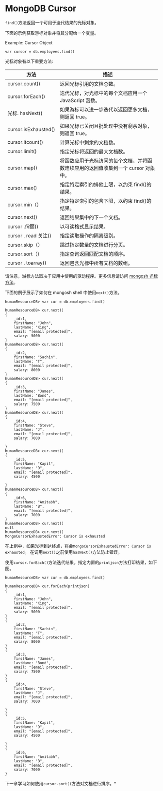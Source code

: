 # MongoDB Cursor



`find()`方法返回一个可用于迭代结果的光标对象。

下面的示例获取游标对象并将其分配给一个变量。

Example: Cursor Object 

```
var cursor = db.employees.find() 
```

光标对象有以下重要方法:

| 方法 | 描述 |
| --- | --- |
| cursor.count() | 返回光标引用的文档总数。 |
| cursor.forEach() | 迭代光标，对光标中的每个文档应用一个 JavaScript 函数。 |
| 光标. hasNext() | 如果游标可以进一步迭代以返回更多文档，则返回 true。 |
| cursor.isExhausted() | 如果光标已关闭且批处理中没有剩余对象，则返回 true。 |
| cursor.itcount() | 计算光标中剩余的文档数。 |
| cursor.limit() | 指定光标将返回的最大文档数。 |
| cursor.map() | 将函数应用于光标访问的每个文档，并将函数连续应用的返回值收集到一个 cursor 对象中。 |
| cursor.max() | 指定特定索引的排他上限，以约束 find()的结果。 |
| cursor.min（） | 指定特定索引的包含下限，以约束 find()的结果。 |
| cursor.next() | 返回结果集中的下一个文档。 |
| cursor .俏丽() | 以可读格式显示结果。 |
| cursor . read 关注() | 指定读取操作的隔离级别。 |
| cursor.skip（） | 跳过指定数量的文档进行分页。 |
| cursor.sort（） | 指定查询返回匹配文档的顺序。 |
| cursor . toarray() | 返回包含光标中所有文档的数组。 |

请注意，游标方法取决于应用中使用的驱动程序。更多信息请访问 [mongosh 光标方法](https://docs.mongodb.com/manual/reference/method/db.collection.find/#available-mongosh-cursor-methods)。

下面的例子展示了如何在 mongosh shell 中使用`next()`方法。

```
humanResourceDB> var cur = db.employees.find()

humanResourceDB> cur.next()
{ 
    _id:1,
    firstName: "John",
    lastName: "King",
    email: "[email protected]",
    salary: 5000
}
humanResourceDB> cur.next()
{ 
    _id:2,
    firstName: "Sachin",
    lastName: "T",
    email: "[email protected]",
    salary: 8000
}
humanResourceDB> cur.next()
{ 
    _id:3,
    firstName: "James",
    lastName: "Bond",
    email: "[email protected]",
    salary: 7500
}
humanResourceDB> cur.next()
{ 
    _id:4,
    firstName: "Steve",
    lastName: "J",
    email: "[email protected]",
    salary: 7000

}
humanResourceDB> cur.next()
{ 
    _id:5,
    firstName: "Kapil",
    lastName: "D",
    email: "[email protected]",
    salary: 4500

}
humanResourceDB> cur.next()
{ 
    _id:6,
    firstName: "Amitabh",
    lastName: "B",
    email: "[email protected]",
    salary: 7000
}
humanResourceDB> cur.next()
null
humanResourceDB> cur.next()
MongoCursorExhaustedError: Cursor is exhausted

```

在上例中，如果光标到达终点，将会`MongoCursorExhaustedError: Cursor is exhausted`。 在调用`next()`之前使用`hasNext()`方法防止错误。

使用`cursor.forEach()`方法迭代结果。指定内置的`printjson`方法打印结果，如下图。

```
humanResourceDB> var cur = db.employees.find()

humanResourceDB> cur.forEach(printjson)
{ 
    _id:1,
    firstName: "John",
    lastName: "King",
    email: "[email protected]",
    salary: 5000
}
{ 
    _id:2,
    firstName: "Sachin",
    lastName: "T",
    email: "[email protected]",
    salary: 8000
}
{ 
    _id:3,
    firstName: "James",
    lastName: "Bond",
    email: "[email protected]",
    salary: 7500
}
{ 
    _id:4,
    firstName: "Steve",
    lastName: "J",
    email: "[email protected]",
    salary: 7000

}
{ 
    _id:5,
    firstName: "Kapil",
    lastName: "D",
    email: "[email protected]",
    salary: 4500

}
{ 
    _id:6,
    firstName: "Amitabh",
    lastName: "B",
    email: "[email protected]",
    salary: 7000
}

```

下一章学习如何使用`cursor.sort()`方法对文档进行排序。*